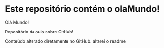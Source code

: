 # Este repositório contém o olaMundo!
Olá Mundo!

Repositório da aula sobre GitHub!

Conteúdo alterado diretamente no GitHub.
alterei o readme
